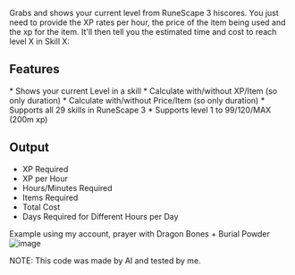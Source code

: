 Grabs and shows your current level from RuneScape 3 hiscores.
You just need to provide the XP rates per hour, the price of the item being used and the xp for the item.
It'll then tell you the estimated time and cost to reach level X in Skill X:

<h2>Features</h2>
* Shows your current Level in a skill
* Calculate with/without XP/Item (so only duration)
* Calculate with/without Price/Item (so only duration)
* Supports all 29 skills in RuneScape 3
* Supports level 1 to 99/120/MAX (200m xp)

<h2>Output</h2>

* XP Required
* XP per Hour
* Hours/Minutes Required
* Items Required
* Total Cost
* Days Required for Different Hours per Day

Example using my account, prayer with Dragon Bones + Burial Powder
![image](https://github.com/Nigel1992/RuneScape-LVL-99-120-Cost-Duration-Calculator/assets/5491930/158edf73-bc9d-4538-a5bf-10bc26ae035f)


NOTE: This code was made by AI and tested by me.
